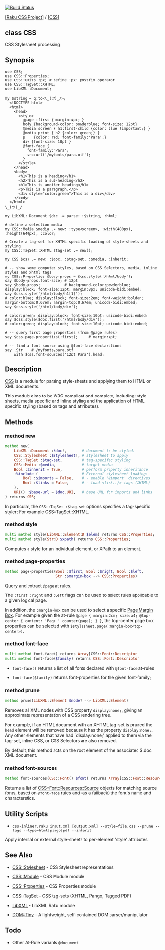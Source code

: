 [![Build Status](https://travis-ci.org/css-raku/CSS-raku.svg?branch=master)](https://travis-ci.org/css-raku/CSS-raku)

[[Raku CSS Project]](https://css-raku.github.io)
 / [[CSS]](https://css-raku.github.io/CSS-raku)

class CSS
---------

CSS Stylesheet processing

Synopsis
--------

    use CSS;
    use CSS::Properties;
    use CSS::Units :px; # define 'px' postfix operator
    use CSS::TagSet::XHTML;
    use LibXML::Document;

    my $string = q:to<\_(ツ)_/>;
      <!DOCTYPE html>
      <html>
        <head>
          <style>
            @page :first { margin:4pt; }
            body {background-color: powderblue; font-size: 12pt}
            @media screen { h1:first-child {color: blue !important;} }
            @media print { h2 {color: green;} }
            p    {color: red; font-family:'Para';}
            div {font-size: 10pt }
            @font-face {
              font-family:'Para';
              src:url('/myfonts/para.otf');
            }
          </style>
        </head>
        <body>
          <h1>This is a heading</h1>
          <h2>This is a sub-heading</h2>
          <h1>This is another heading</h1>
          <p>This is a paragraph.</p>
          <div style="color:green">This is a div</div>
        </body>
      </html>
    \_(ツ)_/

    my LibXML::Document $doc .= parse: :$string, :html;

    # define a selection media
    my CSS::Media $media .= new: :type<screen>, :width(480px), :height(640px), :color;

    # Create a tag-set for XHTML specific loading of style-sheets and styling
    my CSS::TagSet::XHTML $tag-set .= new();

    my CSS $css .= new: :$doc, :$tag-set, :$media, :inherit;

    # -- show some computed styles, based on CSS Selectors, media, inline styles and xhtml tags
    my CSS::Properties $body-props = $css.style('/html/body');
    say $body-props.font-size; # 12pt
    say $body-props;           # background-color:powderblue; display:block; font-size:12pt; margin:8px; unicode-bidi:embed;
    say $css.style('/html/body/h1[1]');
    # color:blue; display:block; font-size:2em; font-weight:bolder; margin-bottom:0.67em; margin-top:0.67em; unicode-bidi:embed;
    say $css.style('/html/body/div');

    # color:green; display:block; font-size:10pt; unicode-bidi:embed;
    say $css.style($doc.first('/html/body/div'));
    # color:green; display:block; font-size:10pt; unicode-bidi:embed;

    # -- query first page properties (from @page rules)
    say $css.page-properties(:first);     # margin:4pt;

    # -- find a font source using @font-face declarations
    say .Str    # /myfonts/para.otf
        with $css.font-sources('12pt Para').head;

Description
-----------

[CSS](https://css-raku.github.io/CSS-raku) is a module for parsing style-sheets and applying them to HTML or XML documents.

This module aims to be W3C compliant and complete, including: style-sheets, media specific and inline styling and the application of HTML specific styling (based on tags and attributes).

Methods
-------

### method new

```raku
method new(
    LibXML::Document :$doc!,       # document to be styled.
    CSS::Stylesheet :$stylesheet!, # stylesheet to apply
    CSS::TagSet :$tag-set,         # tag-specific styling
    CSS::Media :$media,            # target media
    Bool :$inherit = True,         # perform property inheritance
    :%include (                    # External stylesheet loading:
        Bool :$imports = False,    # - enable '@import' directives
        Bool :$links = False,      # - load <link../> tags (XHTML)
    ),
    URI() :$base-url = $doc.URI,   # base URL for imports and links
) returns CSS;
```

In particular, the `CSS::TagSet :$tag-set` options specifies a tag-specific styler; For example CSS::TagSet::XHTML. 

### method style

```raku
multi method style(LibXML::Element:D $elem) returns CSS::Properties;
multi method style(Str:D $xpath) returns CSS::Properties;
```

Computes a style for an individual element, or XPath to an element.

### method page-properties

```raku
method page-properties(Bool :$first, Bool :$right, Bool :$left,
                       Str :$margin-box --> CSS::Properties)
```

Query and extract `@page` at rules.

The `:first`, `:right` and `:left` flags can be used to select rules applicable to a given logical page.

In addition, the `:margin-box` can be used to select a specific [Page Margin Box](https://www.w3.org/TR/css-page-3/#margin-boxes). For example given the at-rule `@page { margin:2cm; size:a4; @top-center { content: 'Page ' counter(page); } }`, the top-center page box properties can be selected with `$stylesheet.page(:margin-box<top-center>)`.

### method font-face

```raku
multi method font-face() returns Array[CSS::Font::Descriptor]
multi method font-face($family) returns CSS::Font::Descriptor
```

  * `font-face()` returns a list of all fonts declared with `@font-face` at-rules

  * `font-face($family)` returns font-properties for the given font-family;

### method prune

```raku
method prune(LibXML::Element $node? --> LibXML::Element)
```

Removes all XML nodes with CSS property `display:none;`, giving an approximate representation of a CSS rendering tree.

For example, if an HTML document with an XHTML tag-set is pruned the `head` element will be removed because it has the property `display:none;`. Any other elements that have had `display:none;' applied to them via the tag-set, inline CSS, or CSS Selectors are also removed.

By default, this method acts on the root element of the associated $.doc XML document.

### method font-sources

```raku
method font-sources(CSS::Font() $font) returns Array[CSS::Font::Resources::Source]
```

Returns a list of [CSS::Font::Resources::Source](https://css-raku.github.io/CSS-Font-Resources-raku/CSS/Font/Resources/Source) objects for matching source fonts, based on `@font-face` rules and (as a fallback) the font's name and characterstics.

Utility Scripts
---------------

  * `css-inliner.raku input.xml [output.xml] --style=file.css --prune --tags --type=html|pango|pdf --inherit`

Apply internal or external style-sheets to per-element 'style' attributes

See Also
--------

  * [CSS::Stylesheet](https://css-raku.github.io/CSS-Stylesheet-raku/CSS/Stylesheet) - CSS Stylesheet representations

  * [CSS::Module](https://css-raku.github.io/CSS-Module-raku) - CSS Module module

  * [CSS::Properties](https://css-raku.github.io/CSS-Properties-raku/CSS/Properties) - CSS Properties module

  * [CSS::TagSet](https://css-raku.github.io/CSS-TagSet-raku/CSS/TagSet) - CSS tag-sets (XHTML, Pango, Tagged PDF)

  * [LibXML](https://libxml-raku.github.io/LibXML-raku/) - LibXML Raku module

  * [DOM::Tiny](https://github.com/zostay/raku-DOM-Tiny) - A lightweight, self-contained DOM parser/manipulator

Todo
----

- Other At-Rule variants `@document`

